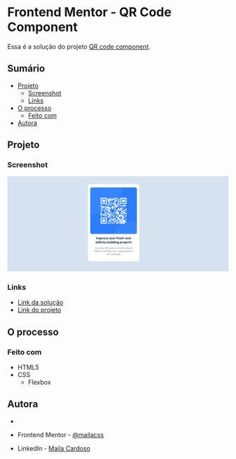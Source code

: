 # Frontend Mentor - QR Code Component
Essa é a solução do projeto [QR code component](https://www.frontendmentor.io/solutions/qr-code-screen-RJolZX2fSe).

## Sumário

 - [Projeto](#projeto)
    - [Screenshot](#screenshot)
    - [Links](#links)
  - [O processo](#o-processo)
    - [Feito com](#feito-com)
  - [Autora](#autora)

## Projeto

### Screenshot

![](./assets/images/desktopview.png)

### Links

- [Link da solução](https://mailacss.netlify.app/qr%20code/)
- [Link do projeto](https://www.frontendmentor.io/solutions/qr-code-screen-RJolZX2fSe)

## O processo

### Feito com

- HTML5
- CSS
  - Flexbox

## Autora
 - [<img src="https://avatars.githubusercontent.com/u/73539084?v=4" alt="" width=115> ](https://github.com/mailacss)

- Frontend Mentor - [@mailacss](https://www.frontendmentor.io/profile/mailacss)
- LinkedIn - [Maila Cardoso](https://www.linkedin.com/in/maila-cssantos/)

